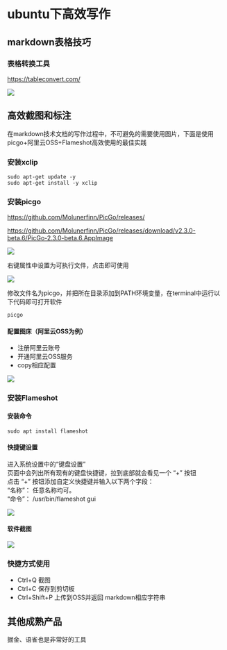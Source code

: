 # ubuntu下高效写作


## markdown表格技巧

### 表格转换工具

https://tableconvert.com/

![](https://moonstarimg.oss-cn-hangzhou.aliyuncs.com/picgo_img/20210802194312.png)


## 高效截图和标注

在markdown技术文档的写作过程中，不可避免的需要使用图片，下面是使用picgo+阿里云OSS+Flameshot高效使用的最佳实践

### 安装xclip

```shell
sudo apt-get update -y
sudo apt-get install -y xclip
```

### 安装picgo

https://github.com/Molunerfinn/PicGo/releases/  

https://github.com/Molunerfinn/PicGo/releases/download/v2.3.0-beta.6/PicGo-2.3.0-beta.6.AppImage

![](https://moonstarimg.oss-cn-hangzhou.aliyuncs.com/picgo_img/20210622161459.png)


右键属性中设置为可执行文件，点击即可使用


![](https://moonstarimg.oss-cn-hangzhou.aliyuncs.com/picgo_img/20210622161622.png)

修改文件名为picgo，并把所在目录添加到PATH环境变量，在terminal中运行以下代码即可打开软件

```shell
picgo
```



#### 配置图床（阿里云OSS为例）

- 注册阿里云账号
- 开通阿里云OSS服务
- copy相应配置

![](https://moonstarimg.oss-cn-hangzhou.aliyuncs.com/picgo_img/20210622162737.png)

###  安装Flameshot

#### 安装命令

```shell
sudo apt install flameshot
```

#### 快捷键设置

进入系统设置中的“键盘设置”  
页面中会列出所有现有的键盘快捷键，拉到底部就会看见一个 “+” 按钮  
点击 “+” 按钮添加自定义快捷键并输入以下两个字段：  
“名称”： 任意名称均可。  
“命令”： /usr/bin/flameshot gui  


![](https://moonstarimg.oss-cn-hangzhou.aliyuncs.com/picgo_img/20210622161051.png)

#### 软件截图

![](https://moonstarimg.oss-cn-hangzhou.aliyuncs.com/picgo_img/20210622162427.png)

### 快捷方式使用

- Ctrl+Q 截图
- Ctrl+C 保存到剪切板
- Ctrl+Shift+P 上传到OSS并返回 markdown相应字符串


## 其他成熟产品

  
掘金、语雀也是非常好的工具

